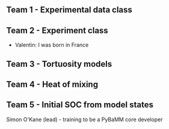 ## Team 1 - Experimental data class

## Team 2 - Experiment class

- Valentin: I was born in France

## Team 3 - Tortuosity models

## Team 4 - Heat of mixing

## Team 5 - Initial SOC from model states
Simon O'Kane (lead) - training to be a PyBaMM core developer